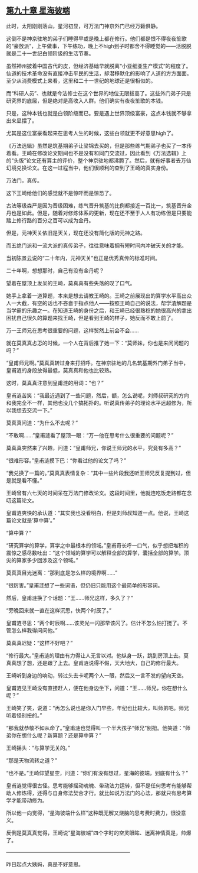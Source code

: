 ## [第九十章 星海彼端](https://www.xxbiquge.com/11_11207/8868931.html)


  此时，太阳刚刚落山，星河初显，可万法门神京外门已经万籁俱静。

  这倒不是神京驻地的弟子们睡得早或是晚上都在修行。他们都是恨不得夜夜笙歌的“豪放派”，上午做事，下午练功，晚上不high到子时都舍不得睡觉的——活脱脱就是二十一世纪白领阶级的生活节奏。

  虽然神州披着中国古代的皮，但经济基础早就脱离“小亚细亚生产模式”的程度了。仙道的技术革命没有直接冲击平民的生活，却潜移默化的影响了人道的方方面面。至少从消费模式上来看，这里和二十一世纪的地球还是很相似的。

  而“科研人员”、也就是今法修士在这个世界的地位无限拔高了。这些外门弟子只是研究界的底层，但是绝对是高收入人群。他们确实有夜夜笙歌的本钱。

  只是，这种本钱也就是白领阶级而已。要是遇上世界顶级富豪，这点本钱就不够拿出来显摆了。

  尤其是这位富豪看起来在思考人生的时候，这些白领就更不好意思high了。

  《万法选辑》虽然是筑基期弟子让梁锦去买的，但是那些练气期弟子也买了一本传着看。王崎在修改论文期间也不是没有和同门交流过，因此看到《万法选辑》上的“头版”论文还有算主的评价，整个神京驻地都沸腾了。然后，就有好事者去万仙幻境兑换论文。在这一过程当中，他们很顺利的查到了王崎的真实身份。

  万法门，真传。

  这下王崎给他们的感觉就不是惊吓而是惊恐了。

  古法等级森严是因为晋级困难，练气晋升筑基的比例都接近一百比一，筑基晋升金丹也是如此。但是，随着对修炼体系的更新，现在还不至于人人有功练但是只要能踏上修行路的百分之百可以成为金丹。

  但是，元神天关依旧是天关，现在还没有简化版的元神之路。

  而五绝门派和一流大派的真传弟子，往往意味着拥有短时间内冲破天关的才能。

  当初陈景云说的“二十年内，元神天关”也正是优秀真传的标准时间。

  二十年啊，想想那时，自己有没有金丹呢？

  望着在屋顶上发呆的王崎，莫真真有些失落的叹了口气。

  她手上拿着一道算题，本来是想去请教王崎的。王崎之前展现出的算学水平高出众人一大截，有空的话也不吝啬于指点他人——按照王崎自己的说法，帮学渣解题是当学霸的乐趣之一。在知道王崎的身份之后，和王崎已经很熟稔的她很高兴的拿出困扰自己很久的算题来找王崎，但是看到王崎的样子，她反而不敢上前了。

  万一王师兄在思考很重要的问题，这样贸然上前会不会……

  就在莫真真忐忑的时候，一个人在背后推了她一下：“莫师妹，你也是来问问题的吗？”

  “皇甫师兄啊。”莫真真转过身来打招呼。在神京驻地的几名筑基期外门弟子当中，皇甫涟的身段放得最低，莫真真和他也比较熟。

  这时，莫真真注意到皇甫涟的用词：“也？”

  皇甫涟苦笑：“我最近遇到了一些问题，然后，额，怎么说呢，刘师叔研究的方向和我完全不一样，其他也没几个搞拓扑的。听说真传弟子的理论水平远超修为，所以我想去交流一下。”

  莫真真问道：“为什么不去呢？”

  “不敢啊……”皇甫涟看了屋顶一眼：“万一他在思考什么很重要的问题呢？”

  莫真真突然来了兴趣，问道：“皇甫师兄，你说王师兄的水平，究竟有多高？”

  “很难形容。”皇甫涟摸下巴：“你看过他的论文了吗？”

  “我兑换了一篇的。”莫真真表情复杂：“其中一些片段我还听王师兄反复提到过，但是就是看不懂。”

  王崎曾有六七天的时间呆在万法门修改论文。这段时间里，他就连吃饭走路都在念叨这篇论文。

  皇甫涟爽快的承认道：“其实我也没看明白，但是刘师叔知道一点。他说，王崎这篇论文就是‘算中算’。”

  “算中算？”

  “研究算学的算学，算学之中最根本的领域。”皇甫奇长呼一口气，似乎想把堆积的震惊之感尽数吐出：“这个领域的算学可以解释全部的算学，囊括全部的算学。顶尖的算家多少回涉及这个领域。”

  莫真真目光迷离：“那到底是怎么样的境界啊……”

  “很厉害。”皇甫涟想了一些词语，但仍旧只能用这个最简单的形容词。

  然后，皇甫涟换了个话题：“王……师兄这样，多久了？”

  “旁晚回来就一直在这样沉思，快两个时辰了。”

  皇甫涟寻思：“两个时辰啊……该灵光一闪那早该闪了。估计不怎么怕打搅了。不管怎么样我得问问他。”

  莫真真迟疑：“这样不好吧？”

  “修行最大。”皇甫涟的理由有力得让人无言以对。他纵身一跃，跳到房顶上去。莫真真想了想，还是跟了上去。皇甫涟说得不假，天大地大，自己的修行最大。

  王崎听到身边的响动，转过头去卡呢两个人一眼，然后又一言不发的望向天空。

  皇甫涟见王崎没有直接赶人，便在他身边坐下，问道：“王……师兄，你在想什么呢？”

  王崎笑了笑，说道：“再怎么说也是你入门早些，年纪也比较大，叫师弟吧。师兄听着怪别扭的。”

  “那我就恭敬不如从命了。”皇甫涟也觉得叫一个半大孩子“师兄”别扭。他笑道：“师弟你在想什么呢？新算题？还是算中算？”

  王崎摇头：“与算学无关的。”

  “那是天物流转之道？”

  “也不是。”王崎仰望星空，问道：“你们有没有想过，星海的彼端，到底有什么？”

  皇甫涟觉得很古怪。思考能够摇动魂魄、带动法力运转，但不是任何思考有能够帮助人修炼得，还得与自身修法契合才行。就比如说万法门的心法，那就只有思考算学才能带动修为。

  所以他一向觉得，“星海彼端什么样”这种既无解又烧脑的思考费时费力，很没意义。

  反倒是莫真真觉得，王崎说“星海彼端”四个字时的空灵眼眸、迷离神情真是，帅爆了。

  ————————————————————————

  昨日起点大姨妈，真是不好意思。
